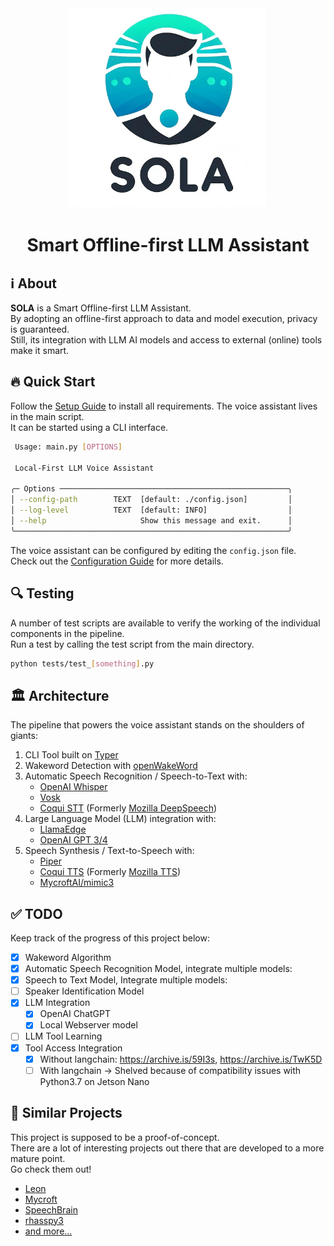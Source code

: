 <div align="center">
   <img src="assets/logo.jpeg" alt="SOLA" width="320" height="320" >
   <h1 align="center">Smart Offline-first LLM Assistant</h1>
</div>

## ℹ️ About

**SOLA** is a Smart Offline-first LLM Assistant.  
By adopting an offline-first approach to data and model execution, privacy is guaranteed.  
Still, its integration with LLM AI models and access to external (online) tools make it smart.

## 🔥 Quick Start

Follow the [Setup Guide](./Setup.md) to install all requirements.
The voice assistant lives in the main script.  
It can be started using a CLI interface.

```bash
 Usage: main.py [OPTIONS]

 Local-First LLM Voice Assistant

╭─ Options ───────────────────────────────────────────────────╮
│ --config-path        TEXT  [default: ./config.json]         │
│ --log-level          TEXT  [default: INFO]                  │
│ --help                     Show this message and exit.      │
╰─────────────────────────────────────────────────────────────╯
```

The voice assistant can be configured by editing the `config.json` file.  
Check out the [Configuration Guide](./Configuration.md) for more details.

## 🔍 Testing

A number of test scripts are available to verify the working of the individual components in the pipeline.  
Run a test by calling the test script from the main directory.

```bash
python tests/test_[something].py
```

## 🏛️ Architecture

The pipeline that powers the voice assistant stands on the shoulders of giants:

1. CLI Tool built on [Typer](https://github.com/tiangolo/typer)
2. Wakeword Detection with [openWakeWord](https://github.com/dscripka/openWakeWord)
3. Automatic Speech Recognition / Speech-to-Text with:
   - [OpenAI Whisper](https://openai.com/research/whisper)
   - [Vosk](https://alphacephei.com/vosk/install)
   - [Coqui STT](https://stt.readthedocs.io/en/latest/) (Formerly [Mozilla DeepSpeech](https://github.com/mozilla/DeepSpeech))
4. Large Language Model (LLM) integration with:
   - [LlamaEdge](https://llamaedge.com/)
   - [OpenAI GPT 3/4](https://openai.com/gpt-4)
5. Speech Synthesis / Text-to-Speech with:
   - [Piper](https://github.com/rhasspy/piper)
   - [Coqui TTS](https://docs.coqui.ai/en/dev/index.html) (Formerly [Mozilla TTS](https://github.com/mozilla/TTS))
   - [MycroftAI/mimic3](https://github.com/MycroftAI/mimic3)

## ✅ TODO

Keep track of the progress of this project below:

- [x] Wakeword Algorithm
- [x] Automatic Speech Recognition Model, integrate multiple models:
- [x] Speech to Text Model, Integrate multiple models:
- [ ] Speaker Identification Model
- [x] LLM Integration
  - [x] OpenAI ChatGPT
  - [x] Local Webserver model
- [ ] LLM Tool Learning
- [x] Tool Access Integration
  - [x] Without langchain: https://archive.is/59I3s, https://archive.is/TwK5D
  - [ ] With langchain -> Shelved because of compatibility issues with Python3.7 on Jetson Nano

## 🚀 Similar Projects

This project is supposed to be a proof-of-concept.  
There are a lot of interesting projects out there that are developed to a more mature point.  
Go check them out!

- [Leon](https://github.com/leon-ai/leon)
- [Mycroft](https://github.com/MycroftAI/mycroft-core)
- [SpeechBrain](https://github.com/speechbrain/speechbrain)
- [rhasspy3](https://github.com/rhasspy/rhasspy3/)
- [and more...](https://github.com/topics/voice-assistants)
